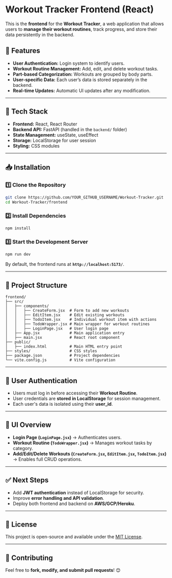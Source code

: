 # **Workout Tracker Frontend (React)**
This is the **frontend** for the **Workout Tracker**, a web application that allows users to **manage their workout routines**, track progress, and store their data persistently in the backend.

## **🚀 Features**
- **User Authentication:** Login system to identify users.
- **Workout Routine Management:** Add, edit, and delete workout tasks.
- **Part-based Categorization:** Workouts are grouped by body parts.
- **User-specific Data:** Each user’s data is stored separately in the backend.
- **Real-time Updates:** Automatic UI updates after any modification.

---

## **📌 Tech Stack**
- **Frontend:** React, React Router
- **Backend API:** FastAPI (handled in the `backend/` folder)
- **State Management:** useState, useEffect
- **Storage:** LocalStorage for user session
- **Styling:** CSS modules

---

## **📥 Installation**
### **1️⃣ Clone the Repository**
```bash
git clone https://github.com/YOUR_GITHUB_USERNAME/Workout-Tracker.git
cd Workout-Tracker/frontend
```

### **2️⃣ Install Dependencies**
```bash
npm install
```

### **3️⃣ Start the Development Server**
```bash
npm run dev
```
By default, the frontend runs at **`http://localhost:5173/`**.

---

## **📌 Project Structure**
```
frontend/
├── src/
│   ├── components/
│   │   ├── CreateForm.jsx  # Form to add new workouts
│   │   ├── EditItem.jsx    # Edit existing workouts
│   │   ├── TodoItem.jsx    # Individual workout item with actions
│   │   ├── TodoWrapper.jsx # Main wrapper for workout routines
│   │   ├── LoginPage.jsx   # User login page
│   ├── App.jsx             # Main application entry
│   ├── main.jsx            # React root component
├── public/
│   ├── index.html          # Main HTML entry point
├── styles/                 # CSS styles
├── package.json            # Project dependencies
└── vite.config.js          # Vite configuration
```

---

## **👤 User Authentication**
- Users must log in before accessing their **Workout Routine**.
- User credentials are **stored in LocalStorage** for session management.
- Each user's data is isolated using their **user_id**.

---

## **🎨 UI Overview**
- **Login Page (`LoginPage.jsx`)** → Authenticates users.
- **Workout Routine (`TodoWrapper.jsx`)** → Manages workout tasks by category.
- **Add/Edit/Delete Workouts (`CreateForm.jsx`, `EditItem.jsx`, `TodoItem.jsx`)** → Enables full CRUD operations.

---

## **✅ Next Steps**
- Add **JWT authentication** instead of LocalStorage for security.
- Improve **error handling and API validation**.
- Deploy both frontend and backend on **AWS/GCP/Heroku**.

---

## **📜 License**
This project is open-source and available under the [MIT License](LICENSE).

---

## **🚀 Contributing**
Feel free to **fork, modify, and submit pull requests**! 😊

